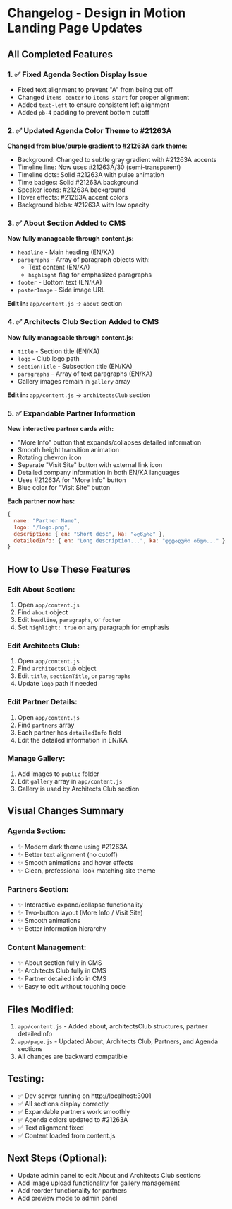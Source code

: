 # Changelog - Design in Motion Landing Page Updates

## All Completed Features

### 1. ✅ Fixed Agenda Section Display Issue
- Fixed text alignment to prevent "A" from being cut off
- Changed `items-center` to `items-start` for proper alignment
- Added `text-left` to ensure consistent left alignment
- Added `pb-4` padding to prevent bottom cutoff

### 2. ✅ Updated Agenda Color Theme to #21263A
**Changed from blue/purple gradient to #21263A dark theme:**
- Background: Changed to subtle gray gradient with #21263A accents
- Timeline line: Now uses #21263A/30 (semi-transparent)
- Timeline dots: Solid #21263A with pulse animation
- Time badges: Solid #21263A background
- Speaker icons: #21263A background
- Hover effects: #21263A accent colors
- Background blobs: #21263A with low opacity

### 3. ✅ About Section Added to CMS
**Now fully manageable through content.js:**
- `headline` - Main heading (EN/KA)
- `paragraphs` - Array of paragraph objects with:
  - Text content (EN/KA)
  - `highlight` flag for emphasized paragraphs
- `footer` - Bottom text (EN/KA)
- `posterImage` - Side image URL

**Edit in:** `app/content.js` → `about` section

### 4. ✅ Architects Club Section Added to CMS
**Now fully manageable through content.js:**
- `title` - Section title (EN/KA)
- `logo` - Club logo path
- `sectionTitle` - Subsection title (EN/KA)
- `paragraphs` - Array of text paragraphs (EN/KA)
- Gallery images remain in `gallery` array

**Edit in:** `app/content.js` → `architectsClub` section

### 5. ✅ Expandable Partner Information
**New interactive partner cards with:**
- "More Info" button that expands/collapses detailed information
- Smooth height transition animation
- Rotating chevron icon
- Separate "Visit Site" button with external link icon
- Detailed company information in both EN/KA languages
- Uses #21263A for "More Info" button
- Blue color for "Visit Site" button

**Each partner now has:**
```javascript
{
  name: "Partner Name",
  logo: "/logo.png",
  description: { en: "Short desc", ka: "აღწერა" },
  detailedInfo: { en: "Long description...", ka: "დეტალური ინფო..." }
}
```

## How to Use These Features

### Edit About Section:
1. Open `app/content.js`
2. Find `about` object
3. Edit `headline`, `paragraphs`, or `footer`
4. Set `highlight: true` on any paragraph for emphasis

### Edit Architects Club:
1. Open `app/content.js`
2. Find `architectsClub` object
3. Edit `title`, `sectionTitle`, or `paragraphs`
4. Update `logo` path if needed

### Edit Partner Details:
1. Open `app/content.js`
2. Find `partners` array
3. Each partner has `detailedInfo` field
4. Edit the detailed information in EN/KA

### Manage Gallery:
1. Add images to `public` folder
2. Edit `gallery` array in `app/content.js`
3. Gallery is used by Architects Club section

## Visual Changes Summary

### Agenda Section:
- ✨ Modern dark theme using #21263A
- ✨ Better text alignment (no cutoff)
- ✨ Smooth animations and hover effects
- ✨ Clean, professional look matching site theme

### Partners Section:
- ✨ Interactive expand/collapse functionality
- ✨ Two-button layout (More Info / Visit Site)
- ✨ Smooth animations
- ✨ Better information hierarchy

### Content Management:
- ✨ About section fully in CMS
- ✨ Architects Club fully in CMS
- ✨ Partner detailed info in CMS
- ✨ Easy to edit without touching code

## Files Modified:
1. `app/content.js` - Added about, architectsClub structures, partner detailedInfo
2. `app/page.js` - Updated About, Architects Club, Partners, and Agenda sections
3. All changes are backward compatible

## Testing:
- ✅ Dev server running on http://localhost:3001
- ✅ All sections display correctly
- ✅ Expandable partners work smoothly
- ✅ Agenda colors updated to #21263A
- ✅ Text alignment fixed
- ✅ Content loaded from content.js

## Next Steps (Optional):
- Update admin panel to edit About and Architects Club sections
- Add image upload functionality for gallery management
- Add reorder functionality for partners
- Add preview mode to admin panel
